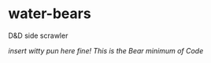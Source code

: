 # water-bears
D&amp;D side scrawler

*insert witty pun here*
*fine! This is the Bear minimum of Code*
